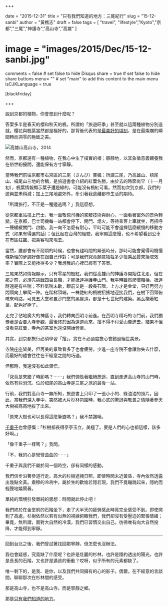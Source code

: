 +++

date = "2015-12-31"
title = "只有我們知道的地方：三尾紀行"
slug = "15-12-sanbi"
author = "黃樵志"
draft = false
tags = [ "travel", "lifestyle","Kyoto","京都","三尾","神護寺","高山寺","高雄" ]
# image = "images/2015/Dec/15-12-sanbi.jpg"
comments = false  # set false to hide Disqus
share = true	# set false to hide share buttons
menu= ""  # set "main" to add this content to the main menu
isCJKLanguage = true

[blackfriday]

+++

說到京都的植物，你會想到什麼呢？

<!--more-->

答案多半是春天的櫻和秋天的楓，所謂的「旅遊旺季」甚至就以這兩種植物分別造就。櫻花與楓葉當然都是極好的，那背後代表的是[最美好的頃刻](https://eternallogger.com/post/15-12-honen-in)，是在最燦爛的瞬間轉而凋零的極致之美。

![高雄山高山寺，2014](https://eternallogger.com/images/2015/Dec/15-12-sanbi.jpg)

然而，京都還有一種植物，在我心中生了樸實的根；靜靜地，以其象徵意義餵養我在俗世紛擾間，還能保有方寸寧靜。

當時我們前往京都市右京區的三尾（さんび）賞楓；所謂三尾，乃高雄山、槙尾山、栂尾山三地的合稱，是旅遊書會介紹的紅葉名勝。由於去的時節尚早（十一月初），楓葉情報顯示葉子還是綠的，可能沒有楓紅可看。然而初次到京都，我們的遊興並未稍減；加上三尾地處郊外，牽引著我逃離都市生活的期待。

「所謂旅行，不正是一種遁逃嗎？」我這麼想。

從京都車站搭上巴士，我一面敬佩司機的駕駛技術與耐心，一面看著窗外的景色轉變。在京都，巴士司機每一站都會停下、開門、熄火，等待乘客上車就坐，再招呼一聲緩緩關門、啟動。我一向不怎麼有耐心，平時可能不會選擇這麼緩慢的移動方式（如果有得選的話）；但比起在台灣的經驗，我寧願這麼慢，也不希望看到公車在市區狂飆、把乘客甩來甩去。

當然，誰都會有不耐煩的時候，也會有趕時間的緊張時分，那時可能會覺得司機慢條斯理的步調好像在跟自己作對；可是我們究竟願意犧牲多少搭乘品質來換取效率？實際上又能換得多少？我想我的心裡已經有了答案。

三尾果然如情報顯示，只有零星的楓紅。我們從高雄山的神護寺開始往北走，但在那之前，必須先挑戰四百長階，才能抵達神護寺山門。我平時雖然爬慣階梯，抵達時還是有些喘；不料氣喘未歇，眼前又是一段長石階，上方才是金堂，只好再努力悶頭向上攀爬一陣。在階梯頂端，一株艷紅的楓樹招搖地迎接我們，在樹下回頭俯瞰來時路，可見五大堂和毘沙門堂的黑屋頂，都是十七世紀的建築。黑瓦襯著紅葉，配色好極了。

走完了佔地廣大的神護寺，我們轉向西明寺前進。在西明寺精巧的寺門前，我們猶豫著是否要入寺參觀，最後終於因為遠道而來，捨不得不付愛山費進去，結果不但沒看見紅葉，寺內的茶室也還沒開始營業。

其實，到京都旅行必須學習「捨」，實在不必過度擔心會錯過絕世美景。

寺院座座皆美，但再美的景致看多了也會疲勞。少進一座寺院不會讓你失去什麼，而最好的體會往往在不經意之間的巧遇。

但那時，我還沒有如此領悟。

「究竟是來錯了時節嗎？⋯⋯」我們惆悵著繼續旅途，直到走進高山寺的山門時，依然有些消沉。位於栂尾的高山寺是三尾之旅的最後一站。

行前，我們對高山寺一無所知，旅遊書上只印了一張小小的、綠油油的照片。因此，當我們深入寺中，突然被大片杉林包圍時，我心底的驚訝與敬畏之情隨著參天大樹被高高地拔了出來。

「原來大樹也可以長得這麼筆直嗎？」我不禁讚嘆。

[千重子](https://www.wikiwand.com/zh-tw/%E5%8F%A4%E9%83%BD_%28%E5%B7%9D%E7%AB%AF%E5%BA%B7%E6%88%90%29)也曾感慨：「杉樹都長得亭亭玉立，美極了。要是人們的心也都這樣，該多好啊。」

「像千重子一樣嗎？」我問。

「不，我的心是彎彎曲曲的⋯⋯」

千重子與我們不屬於同一個時空，卻有同樣的感動。

我們信步沿著參道行走。高大的杉樹遮掩日照，即使時間未近黃昏，寺內依然透露出幾點金黃。肅穆的冷冽中，屬於生的歡愉若隱若現，我們不覺蹦跳起來，隱約而輕聲地嬉鬧著。

單純的環境引發單純的思想：時間就此停止吧！

我們終於在金堂前的石階坐下，走了大半天的疲勞感此時竟完全感受不到。即使爬到了高處，杉樹依然以若有似無的視線俯瞰我們，我們卻沒有受壓迫的緊張情緒；畢竟，無所謂，面對大自然的冷漠，我們已習慣交出自己。彷彿唯有向大自然投降，才能得到寧靜。

------

回到台北之後，我們曾試著找回那寧靜，但怎麼也沒辦法。

我也會疑惑，究竟缺了什麼呢？也許是壯麗的杉林，也許是隱約透出的陽光，也許是長長的石階，又也許是遁逃的衝動？哎呀，似乎所有的元素都缺了。

唯一剩下的，是我、是你，以及我們共同擁有的心的影子。偶爾，在不經意的言談間，聊聊那次在杉林間的感受。

那是高山寺，也不是高山寺。而是寧靜之鄉。

那是[只有我們知道的地方](https://www.youtube.com/watch?v=mer6X7nOY_o)。